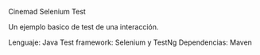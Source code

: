 Cinemad Selenium Test

Un ejemplo basico de test de una interacción.

Lenguaje: Java
Test framework: Selenium y TestNg
Dependencias: Maven
